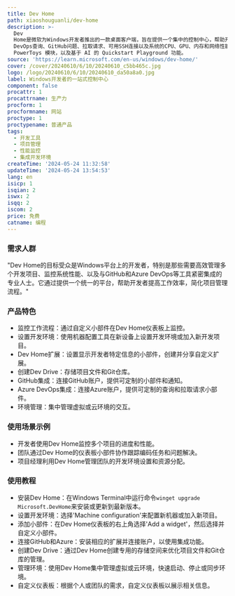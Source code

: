 ```yaml
---
title: Dev Home
path: xiaoshouguanli/dev-home
description: >-
  Dev
  Home是微软为Windows开发者推出的一款桌面客户端，旨在提供一个集中的控制中心，帮助开发者监控项目、设置开发环境、连接开发者账户和工具，并创建专用的存储空间。它通过自定义的仪表板小部件，使开发者能够监控工作流程、跟踪开发项目、编码任务、Azure
  DevOps查询、GitHub问题、拉取请求、可用SSH连接以及系统的CPU、GPU、内存和网络性能。Dev Home 0.14 预览版更新集成了
  PowerToys 模块，以及基于 AI 的 Quickstart Playground 功能。
source: 'https://learn.microsoft.com/en-us/windows/dev-home/'
cover: /cover/20240610/6/10/20240610_c5bb465c.jpg
logo: /logo/20240610/6/10/20240610_da50a8a0.jpg
label: Windows开发者的一站式控制中心
component: false
procattr: 1
procattrname: 生产力
procform: 1
procformname: 网站
proctype: 1
proctypename: 普通产品
tags:
  - 开发工具
  - 项目管理
  - 性能监控
  - 集成开发环境
createTime: '2024-05-24 11:32:58'
updateTime: '2024-05-24 13:54:53'
lang: en
isicp: 1
isqian: 2
iswx: 2
isqq: 2
iscom: 2
price: 免费
catname: 编程
---
```




### 需求人群
"Dev Home的目标受众是Windows平台上的开发者，特别是那些需要高效管理多个开发项目、监控系统性能、以及与GitHub和Azure DevOps等工具紧密集成的专业人士。它通过提供一个统一的平台，帮助开发者提高工作效率，简化项目管理流程。"

### 产品特色
* 监控工作流程：通过自定义小部件在Dev Home仪表板上监控。
* 设置开发环境：使用机器配置工具在新设备上设置开发环境或加入新开发项目。
* Dev Home扩展：设置显示开发者特定信息的小部件，创建并分享自定义扩展。
* 创建Dev Drive：存储项目文件和Git仓库。
* GitHub集成：连接GitHub账户，提供可定制的小部件和通知。
* Azure DevOps集成：连接Azure账户，提供可定制的查询和拉取请求小部件。
* 环境管理：集中管理虚拟或云环境的交互。

### 使用场景示例
* 开发者使用Dev Home监控多个项目的进度和性能。
* 团队通过Dev Home的仪表板小部件协作跟踪编码任务和问题解决。
* 项目经理利用Dev Home管理团队的开发环境设置和资源分配。

### 使用教程
* 安装Dev Home：在Windows Terminal中运行命令`winget upgrade Microsoft.DevHome`来安装或更新到最新版本。
* 设置开发环境：选择'Machine configuration'来配置新机器或加入新项目。
* 添加小部件：在Dev Home仪表板的右上角选择'Add a widget'，然后选择并自定义小部件。
* 连接GitHub和Azure：安装相应的扩展并连接账户，以使用集成功能。
* 创建Dev Drive：通过Dev Home创建专用的存储空间来优化项目文件和Git仓库的管理。
* 管理环境：使用Dev Home集中管理虚拟或云环境，快速启动、停止或同步环境。
* 自定义仪表板：根据个人或团队的需求，自定义仪表板以展示相关信息。

  
